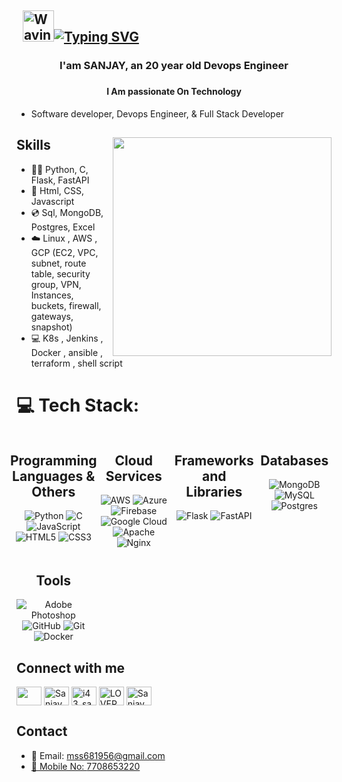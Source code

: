 ## &nbsp; <img src="https://c.tenor.com/oqyUP8ollp8AAAAi/amphibia-anne-boonchuy.gif" alt="Waving hand" width="50px">[![Typing SVG](https://readme-typing-svg.herokuapp.com/?font=Ubuntu&color=%2336BCF7&vCenter=true&height=35&lines=root%40SANJAY_M~%23+whoami;%E2%9C%93+DevOps+Engineer;%E2%9C%93+Cloud+Engineer+;%E2%9C%93+Web+Developer+;%E2%9C%93+FullStack+Developer+;%E2%9C%93+Blogger+;%E2%9C%93+Youtuber+;%E2%9C%93+Automation+Developer+;%E2%9C%93+Shell+Script+Developer)](https://git.io/typing-svg)



###

### <h3 align="center">I'am SANJAY, an 20 year old Devops Engineer</h3> 

###

### <h4 align="center">I Am passionate On Technology</h4>

  <ul>
     <li>Software developer, Devops Engineer, & Full Stack Developer</li>
  </ul>

## Skills  <img src="https://raw.githubusercontent.com/sanjay-kv/sanjay-kv/main/Assets/illustration.png" min-width="300px" max-width="300px" width="350px" align="right">
<ul>
    <li>🧑‍💻 Python, C, Flask, FastAPI </li>  
    <li>🚀 Html, CSS, Javascript </li>
    <li>💿 Sql, MongoDB, Postgres, Excel </li>
    <li>☁️  Linux , AWS , GCP (EC2, VPC, subnet, route table, security group, VPN, Instances, buckets, firewall, gateways, snapshot) </li>
    <li>💻 K8s , Jenkins , Docker , ansible , terraform , shell script </li>
    </ul>

# 💻 Tech Stack:

<div align="center" style="display: grid; grid-template-columns: repeat(auto-fit, minmax(100px, 1fr)); gap: 10px; justify-items: center;">
    <div >
    <h2>Programming Languages & Others</h2>
      <img src="https://img.shields.io/badge/python-3670A0?style=for-the-badge&logo=python&logoColor=ffdd54" alt="Python">
      <img src="https://img.shields.io/badge/c-%2300599C.svg?style=for-the-badge&logo=c&logoColor=white" alt="C">
     <img src="https://img.shields.io/badge/javascript-%23323330.svg?style=for-the-badge&logo=javascript&logoColor=%23F7DF1E" alt="JavaScript">
      <img src="https://img.shields.io/badge/html5-%23E34F26.svg?style=for-the-badge&logo=html5&logoColor=white" alt="HTML5">
     <img src="https://img.shields.io/badge/css3-%231572B6.svg?style=for-the-badge&logo=css3&logoColor=white" alt="CSS3">
    </div>
    <div >
    <h2>Cloud Services</h2>
      <img src="https://img.shields.io/badge/AWS-%23FF9900.svg?style=for-the-badge&logo=amazon-aws&logoColor=white" alt="AWS">
      <img src="https://img.shields.io/badge/azure-%230072C6.svg?style=for-the-badge&logo=microsoftazure&logoColor=white" alt="Azure">   
   <img src="https://img.shields.io/badge/firebase-%23039BE5.svg?style=for-the-badge&logo=firebase" alt="Firebase">
      <img src="https://img.shields.io/badge/GoogleCloud-%234285F4.svg?style=for-the-badge&logo=google-cloud&logoColor=white" alt="Google Cloud">
      <img src="https://img.shields.io/badge/apache-%23D42029.svg?style=for-the-badge&logo=apache&logoColor=white" alt="Apache">
      <img src="https://img.shields.io/badge/nginx-%23009639.svg?style=for-the-badge&logo=nginx&logoColor=white" alt="Nginx">
       </div>
    <div >
    <h2>Frameworks and Libraries</h2>
     <img src="https://img.shields.io/badge/flask-%23000.svg?style=for-the-badge&logo=flask&logoColor=white" alt="Flask">
      <img src="https://img.shields.io/badge/FastAPI-005571?style=for-the-badge&logo=fastapi" alt="FastAPI">
 </div>
    <div >
    <h2>Databases</h2>
     <img src="https://img.shields.io/badge/MongoDB-%234ea94b.svg?style=for-the-badge&logo=mongodb&logoColor=white" alt="MongoDB">
      <img src="https://img.shields.io/badge/mysql-4479A1.svg?style=for-the-badge&logo=mysql&logoColor=white" alt="MySQL">
      <img src="https://img.shields.io/badge/postgres-%23316192.svg?style=for-the-badge&logo=postgresql&logoColor=white" alt="Postgres">
    </div>
    <div >
    <h2>Tools</h2>
     <img src="https://img.shields.io/badge/adobe%20photoshop-%2331A8FF.svg?style=for-the-badge&logo=adobe%20photoshop&logoColor=white" alt="Adobe Photoshop">
      <img src="https://img.shields.io/badge/github-%23121011.svg?style=for-the-badge&logo=github&logoColor=white" alt="GitHub">
      <img src="https://img.shields.io/badge/git-%23F05033.svg?style=for-the-badge&logo=git&logoColor=white" alt="Git">
       <img src="https://img.shields.io/badge/docker-%230db7ed.svg?style=for-the-badge&logo=docker&logoColor=white" alt="Docker">
      </div>
  </div>  
    

## Connect with me 
 
<a
href="https://www.linkedin.com/in/sanjaym08/"
target="blank"><img align="center"
src="https://raw.githubusercontent.com/rahuldkjain/github-profile-readme-generator/master/src/images/icons/Social/linked-in-alt.svg"
height="30" width="40"
/></a>
<a href="https://codesandbox.io/u/Sanjay_M08"
target="blank"><img align="center" src="https://raw.githubusercontent.com/rahuldkjain/github-profile-readme-generator/master/src/images/icons/Social/codesandbox.svg"
 alt="Sanjay_M08" height="30" width="40" /></a>
<a
href="https://instagram.com/i43_sanju" target="blank"><img
align="center"
src="https://raw.githubusercontent.com/rahuldkjain/github-profile-readme-generator/master/src/images/icons/Social/instagram.svg"
 alt="i43_sanju" height="30" width="40" /></a>
<a
href="https://www.youtube.com/@iamloverboy"
target="blank"><img align="center"
src="https://raw.githubusercontent.com/rahuldkjain/github-profile-readme-generator/master/src/images/icons/Social/youtube.svg"
 alt="LOVERBOY YT" height="30" width="40" /></a>
<a
 href="https://www.hackerrank.com/profile/Sanjay_M08"
target="blank"><img align="center"
src="https://raw.githubusercontent.com/rahuldkjain/github-profile-readme-generator/master/src/images/icons/Social/hackerrank.svg"
 alt="Sanjay_M08" height="30" width="40" /></a>
</p>

## Contact

  <ul>
    <li>📧 Email:     <a href="mailto:mss681956@gmail.com">mss681956@gmail.com</li>
    <li>📱 Mobile No: <a href="tel:+91770-865-3220">7708653220</li>
  </ul>




